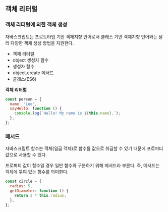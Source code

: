 ## 객체 리터럴

### 객체 리터럴에 의한 객체 생성

자바스크립트는 프로토타입 기반 객체지향 언어로서 클래스 기반 객체지향 언어와는 달리 다양한 객체 생성 방법을 지원한다.

- 객체 리터럴
- object 생성자 함수
- 생성자 함수
- object.create 메서드
- 클래스(ES6)

**객체 리터럴**

```jsx
const person = {
  name: "Lee",
  sayHello: function () {
    console.log(`Hello! My name is ${this.name}.`);
  },
};
```

### 메서드

자바스크립트 함수는 객체(일급 객체)로 함수를 값으로 취급할 수 있기 때문에 프로퍼티 값으로 사용할 수 있다.

프로퍼티 값이 함수일 경우 일반 함수와 구분하기 위해 메서드라 부른다. 즉, 메서드는 객체에 묶여 있는 함수를 의미한다.

```jsx
const circle = {
  radius: 5,
  getDiameter: function () {
    return 2 * this.radius;
  },
};
```
